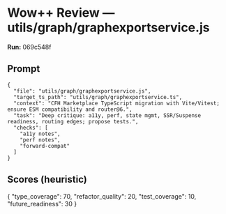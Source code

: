 # Wow++ Review — utils/graph/graphexportservice.js

**Run:** 069c548f

## Prompt

```
{
  "file": "utils/graph/graphexportservice.js",
  "target_ts_path": "utils/graph/graphexportservice.ts",
  "context": "CFH Marketplace TypeScript migration with Vite/Vitest; ensure ESM compatibility and router@6.",
  "task": "Deep critique: a11y, perf, state mgmt, SSR/Suspense readiness, routing edges; propose tests.",
  "checks": [
    "a11y notes",
    "perf notes",
    "forward-compat"
  ]
}
```

## Scores (heuristic)

{
  "type_coverage": 70,
  "refactor_quality": 20,
  "test_coverage": 10,
  "future_readiness": 30
}
